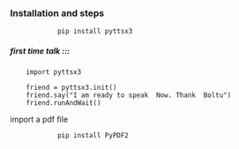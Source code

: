 ### Installation and steps

                pip install pyttsx3

##### first time talk :::
        
        import pyttsx3
        
        friend = pyttsx3.init()
        friend.say("I am ready to speak  Now. Thank  Boltu")
        friend.runAndWait()

import a pdf file 

                pip install PyPDF2


